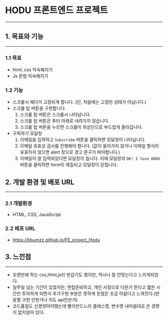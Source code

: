 # HODU 프론트엔드 프로젝트
***
## 1. 목표와 기능
***
### 1.1 목표
- html, css 익숙해지기
- Js 문법 익숙해지기
### 1.2 기능
- 스크롤시 헤더가 고정되게 합니다. (단, 처음에는 고정된 상태가 아닙니다.)
- 스크롤 탑 버튼을 구현합니다.
    1. 스크롤 탑 버튼은 스크롤시 나타납니다.
    2. 스크롤 탑 버튼은 푸터 아래로 내려가지 않습니다.
    3. 스크롤 탑 버튼을 누르면 스크롤이 최상단으로 부드럽게 올라갑니다.
- 구독하기 모달창
    1. 이메일을 입력하고 `Subscribe` 버튼을 클릭하면 모달창이 나타납니다.
    2. 이메일 유효성 검사를 진행해야 합니다. (값이 들어가지 않거나 이메일 형식이 유효하지 않으면 alert 창으로 경고 문구가 떠야합니다.)
    3. 이메일이 잘 입력되었다면 모달창이 뜹니다. 이때 모달창의 `OK! I love HODU` 버튼을 클릭하면 form이 제출되고 모달창이 닫힙니다.

## 2. 개발 환경 및 배포 URL
***
### 2.1 개발환경
- HTML, CSS, JavaScript

### 2.2 배포 URL
- https://hbumzz.github.io/FE_project_Hodu

## 3. 느낀점
***
- 오랜만에 하는 css,html,js라 반갑기도 했지만, 역시나 잘 안맞는다고 느끼게되었다.
- 일주일 넘는 기간이 있었지만, 면접준비하고, 개인 사정으로 다른거 한다고 짧은 시간만 투자하게 되면서 추가구현 부분은 못하게 된점은 조금 아쉽다고 느껴진다.(반응형 구현 안한거나 지도 api안쓴거)
- 코드품질도 신경썻어야했는데 빨리만드느라 클래스명, 변수명 내마음대로 쓴 경향이 없지않아 있다.